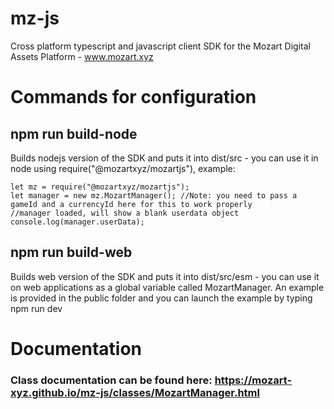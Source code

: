 # mz-js
Cross platform typescript and javascript client SDK for the Mozart Digital Assets Platform - www.mozart.xyz

# Commands for configuration

## npm run build-node 
Builds nodejs version of the SDK and puts it into dist/src - you can use it in node using require("@mozartxyz/mozartjs"), example:

```
let mz = require("@mozartxyz/mozartjs");
let manager = new mz.MozartManager(); //Note: you need to pass a gameId and a currencyId here for this to work properly
//manager loaded, will show a blank userdata object
console.log(manager.userData);
```

## npm run build-web
Builds web version of the SDK and puts it into dist/src/esm - you can use it on web applications as a global variable called MozartManager.  An example is provided in the public folder and you can launch the example by typing npm run dev

# Documentation
### Class documentation can be found here: https://mozart-xyz.github.io/mz-js/classes/MozartManager.html
